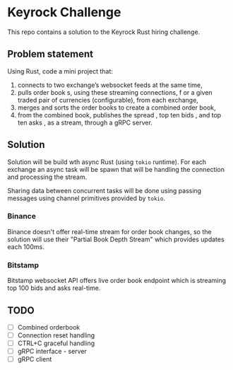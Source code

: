 # Keyrock Challenge

This repo contains a solution to the Keyrock Rust hiring challenge.

## Problem statement

Using Rust, code a mini project that:
1. connects to two exchange’s websocket feeds at the same time,
2. pulls order book s, using these streaming connections, f or a given traded pair of currencies (configurable), from each exchange,
3. merges and sorts the order books to create a combined order book,
4. from the combined book, publishes the spread , top ten bids , and top ten asks , as a stream, through a gRPC server.

## Solution

Solution will be build wth async Rust (using `tokio` runtime). For each exchange
an async task will be spawn that will be handling the connection and processing
the stream.

Sharing data between concurrent tasks will be done using passing messages using
channel primitives provided by `tokio`.

### Binance

Binance doesn't offer real-time stream for order book changes, so the solution
will use their "Partial Book Depth Stream" which provides updates each 100ms.

### Bitstamp

Bitstamp websocket API offers live order book endpoint which is streaming top
100 bids and asks real-time.


## TODO

- [ ] Combined orderbook
- [ ] Connection reset handling
- [ ] CTRL+C graceful handling
- [ ] gRPC interface - server
- [ ] gRPC client
